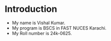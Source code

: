 # Introduction 
+ My name is Vishal Kumar.
+ My program is BSCS in FAST NUCES Karachi.
+ My Roll number is 24k-0625.

